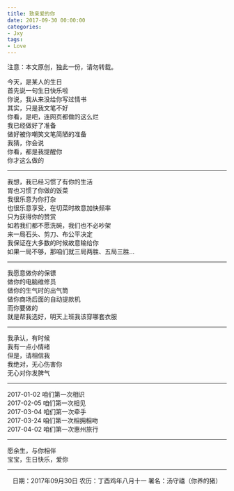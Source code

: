```yaml
---
title: 致亲爱的你
date: 2017-09-30 00:00:00
categories:
- Jxy
tags:
- Love
---
```


注意：本文原创，独此一份，请勿转载。

<!-- more -->
今天，是某人的生日  
首先说一句生日快乐啦  
你说，我从来没给你写过情书  
其实，只是我文笔不好  
你看，是吧，连网页都做的这么烂  
我已经做好了准备  
做好被你嘲笑文笔简陋的准备  
我猜，你会说  
你看，都是我提醒你  
你才这么做的

----------------------------------------------------------

我想，我已经习惯了有你的生活  
胃也习惯了你做的饭菜  
我很乐意为你打杂  
也很乐意享受，在切菜时故意加快频率  
只为获得你的赞赏  
如若我们都不愿洗碗，我们也不必吵架  
来一局石头、剪刀、布公平决定  
我保证在大多数的时候故意输给你  
如果一局不够，那咱们就三局两胜、五局三胜...

----------------------------------------------------------

我愿意做你的保镖  
做你的电脑维修员  
做你的生气时的出气筒  
做你商场后面的自动提款机  
而你要做的  
就是帮我选好，明天上班我该穿哪套衣服

----------------------------------------------------------

我承认，有时候  
我有一点小情绪  
但是，请相信我  
我绝对，无心伤害你  
无心对你发脾气

----------------------------------------------------------

2017-01-02 咱们第一次相识  
2017-02-05 咱们第一次相见  
2017-03-04 咱们第一次牵手  
2017-03-24 咱们第一次相拥相吻  
2017-04-02 咱们第一次惠州旅行

----------------------------------------------------------

愿余生，与你相伴  
宝宝，生日快乐，爱你

----------------------------------------------------------
<center>
日期：2017年09月30日  
农历：丁酉鸡年八月十一  
署名：汤守禧（你养的猪）
</center>